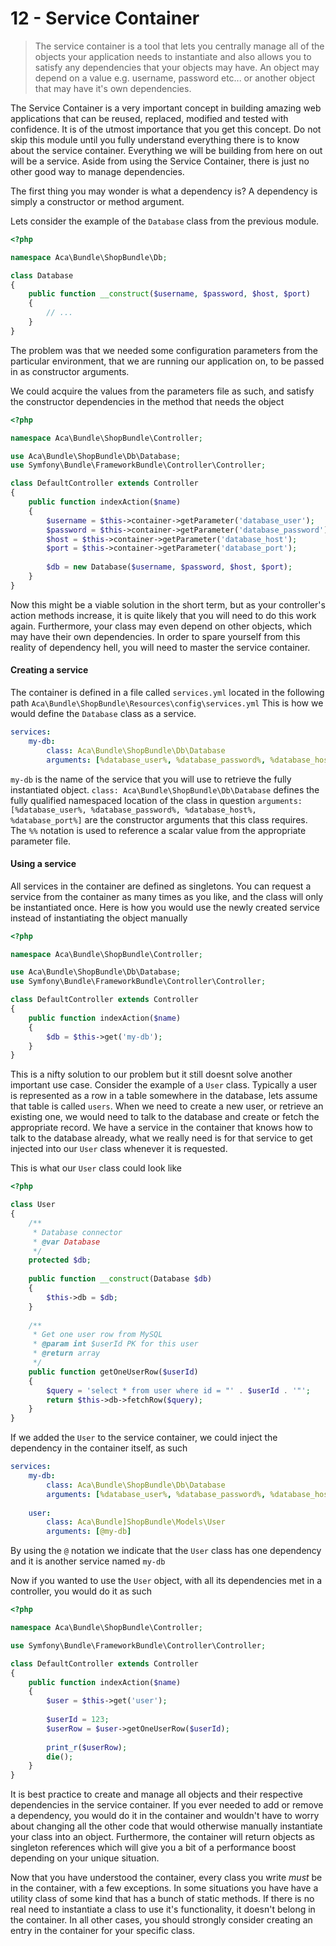 12 - Service Container
======================

> The service container is a tool that lets you centrally manage all of the objects your application needs to instantiate and also allows you to 
satisfy any dependencies that your objects may have. An object may depend on a value e.g. username, password etc... or another object that may have it's own dependencies. 

The Service Container is a very important concept in building amazing web applications that can be reused, replaced, modified and tested with confidence. 
It is of the utmost importance that you get this concept. Do not skip this module until you fully understand everything there is to know about the service container. 
Everything we will be building from here on out will be a service. Aside from using the Service Container, there is just no other good way to manage dependencies.

The first thing you may wonder is what a dependency is? A dependency is simply a constructor or method argument. 

Lets consider the example of the `Database` class from the previous module. 
```php
<?php

namespace Aca\Bundle\ShopBundle\Db;

class Database
{
    public function __construct($username, $password, $host, $port)
    {
        // ...
    }
}
```
The problem was that we needed some configuration parameters from the particular environment, that we are running our application on, to be passed in as constructor arguments.
 
We could acquire the values from the parameters file as such, and satisfy the constructor dependencies in the method that needs the object
```php
<?php

namespace Aca\Bundle\ShopBundle\Controller;

use Aca\Bundle\ShopBundle\Db\Database;
use Symfony\Bundle\FrameworkBundle\Controller\Controller;

class DefaultController extends Controller
{
    public function indexAction($name)
    {
        $username = $this->container->getParameter('database_user');
        $password = $this->container->getParameter('database_password');
        $host = $this->container->getParameter('database_host');
        $port = $this->container->getParameter('database_port');
        
        $db = new Database($username, $password, $host, $port);
    }
}
```

Now this might be a viable solution in the short term, but as your controller's action methods increase, it is quite likely that you will need to do this work again. 
Furthermore, your class may even depend on other objects, which may have their own dependencies. In order to spare yourself from this reality of dependency hell, you will need to master the service container. 

#### Creating a service
The container is defined in a file called `services.yml` located in the following path `Aca\Bundle\ShopBundle\Resources\config\services.yml`
This is how we would define the `Database` class as a service.
```yml
services:
    my-db:
        class: Aca\Bundle\ShopBundle\Db\Database
        arguments: [%database_user%, %database_password%, %database_host%, %database_port%]
```

`my-db` is the name of the service that you will use to retrieve the fully instantiated object.
`class: Aca\Bundle\ShopBundle\Db\Database` defines the fully qualified namespaced location of the class in question
`arguments: [%database_user%, %database_password%, %database_host%, %database_port%]` are the constructor arguments that this class requires. 
The `%%` notation is used to reference a scalar value from the appropriate parameter file.

#### Using a service
All services in the container are defined as singletons. You can request a service from the container as many times as you like, and the class will only be instantiated once. 
Here is how you would use the newly created service instead of instantiating the object manually
```php
<?php

namespace Aca\Bundle\ShopBundle\Controller;

use Aca\Bundle\ShopBundle\Db\Database;
use Symfony\Bundle\FrameworkBundle\Controller\Controller;

class DefaultController extends Controller
{
    public function indexAction($name)
    {
        $db = $this->get('my-db');
    }
}
```

This is a nifty solution to our problem but it still doesnt solve another important use case. Consider the example of a `User` class. 
Typically a user is represented as a row in a table somewhere in the database, lets assume that table is called `users`. 
When we need to create a new user, or retrieve an existing one, we would need to talk to the database and create or fetch the appropriate record. 
We have a service in the container that knows how to talk to the database already, what we really need is for that service to get injected into our `User` class whenever it is requested.

This is what our `User` class could look like 
```php
<?php

class User
{
    /**
     * Database connector
     * @var Database
     */
    protected $db;
    
    public function __construct(Database $db)
    {
        $this->db = $db;
    }
    
    /**
     * Get one user row from MySQL
     * @param int $userId PK for this user
     * @return array
     */
    public function getOneUserRow($userId)
    {
        $query = 'select * from user where id = "' . $userId . '"';
        return $this->db->fetchRow($query);
    }
}
```

If we added the `User` to the service container, we could inject the dependency in the container itself, as such

```yml
services:
    my-db:
        class: Aca\Bundle\ShopBundle\Db\Database
        arguments: [%database_user%, %database_password%, %database_host%, %database_port%]
    
    user:
        class: Aca\Bundle]ShopBundle\Models\User
        arguments: [@my-db]
```

By using the `@` notation we indicate that the `User` class has one dependency and it is another service named `my-db`

Now if you wanted to use the `User` object, with all its dependencies met in a controller, you would do it as such
```php
<?php

namespace Aca\Bundle\ShopBundle\Controller;

use Symfony\Bundle\FrameworkBundle\Controller\Controller;

class DefaultController extends Controller
{
    public function indexAction($name)
    {
        $user = $this->get('user');
        
        $userId = 123;
        $userRow = $user->getOneUserRow($userId);
        
        print_r($userRow);
        die();
    }
}
```

It is best practice to create and manage all objects and their respective dependencies in the service container. 
If you ever needed to add or remove a dependency, you would do it in the container and wouldn't have to worry about changing all the other code that would otherwise manually instantiate your class into an object.
Furthermore, the container will return objects as singleton references which will give you a bit of a performance boost depending on your unique situation. 

Now that you have understood the container, every class you write *must* be in the container, with a few exceptions. 
In some situations you have have a utility class of some kind that has a bunch of static methods. 
If there is no real need to instantiate a class to use it's functionality, it doesn't belong in the container. 
In all other cases, you should strongly consider creating an entry in the container for your specific class. 